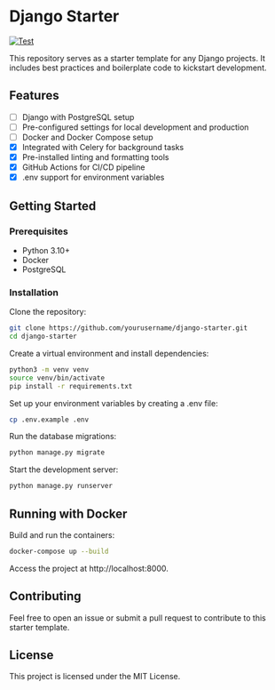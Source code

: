 # Django Starter

[![Test](https://github.com/jamesduffy/django-starter/actions/workflows/test.yml/badge.svg)](https://github.com/jamesduffy/django-starter/actions/workflows/test.yml)

This repository serves as a starter template for any Django projects. It includes best practices and boilerplate code to kickstart development.

## Features
- [ ] Django with PostgreSQL setup
- [ ] Pre-configured settings for local development and production
- [ ] Docker and Docker Compose setup
- [x] Integrated with Celery for background tasks
- [x] Pre-installed linting and formatting tools
- [x] GitHub Actions for CI/CD pipeline
- [x] .env support for environment variables

## Getting Started

### Prerequisites
- Python 3.10+
- Docker
- PostgreSQL

### Installation

Clone the repository:
```bash
git clone https://github.com/yourusername/django-starter.git
cd django-starter
```

Create a virtual environment and install dependencies:
```bash
python3 -m venv venv
source venv/bin/activate
pip install -r requirements.txt
```

Set up your environment variables by creating a .env file:
```bash
cp .env.example .env
```

Run the database migrations:
```bash
python manage.py migrate
```

Start the development server:
```bash
python manage.py runserver
```

## Running with Docker


Build and run the containers:
```bash
docker-compose up --build
```

Access the project at http://localhost:8000.

## Contributing
Feel free to open an issue or submit a pull request to contribute to this starter template.

## License
This project is licensed under the MIT License.
